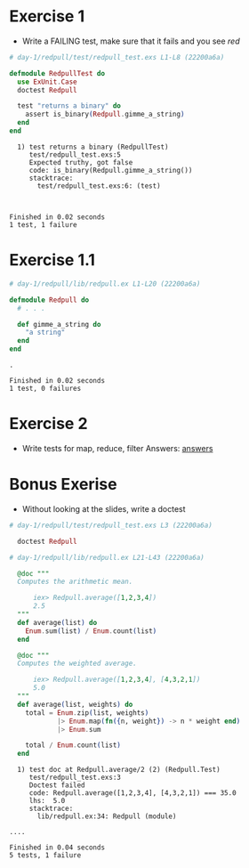 Exercise 1
==========

* Write a FAILING test, make sure that it fails and you see *red*

```exs
# day-1/redpull/test/redpull_test.exs L1-L8 (22200a6a)

defmodule RedpullTest do
  use ExUnit.Case
  doctest Redpull

  test "returns a binary" do
    assert is_binary(Redpull.gimme_a_string)
  end
end
```

```
  1) test returns a binary (RedpullTest)
     test/redpull_test.exs:5
     Expected truthy, got false
     code: is_binary(Redpull.gimme_a_string())
     stacktrace:
       test/redpull_test.exs:6: (test)



Finished in 0.02 seconds
1 test, 1 failure
```

Exercise 1.1
============

```ex
# day-1/redpull/lib/redpull.ex L1-L20 (22200a6a)

defmodule Redpull do
  # . . .

  def gimme_a_string do
    "a string"
  end
end
```

```
.

Finished in 0.02 seconds
1 test, 0 failures
```

Exercise 2
==========

* Write tests for map, reduce, filter
  Answers:
  [answers](https://github.com/MonkeyIsNull/fp/blob/master/test/fp_test.exs)

Bonus Exerise
=============

* Without looking at the slides, write a doctest

```ex
# day-1/redpull/test/redpull_test.exs L3 (22200a6a)

  doctest Redpull
```

```ex
# day-1/redpull/lib/redpull.ex L21-L43 (22200a6a)

  @doc """
  Computes the arithmetic mean.

      iex> Redpull.average([1,2,3,4])
      2.5
  """
  def average(list) do
    Enum.sum(list) / Enum.count(list)
  end

  @doc """
  Computes the weighted average.

      iex> Redpull.average([1,2,3,4], [4,3,2,1])
      5.0
  """
  def average(list, weights) do
    total = Enum.zip(list, weights)
            |> Enum.map(fn({n, weight}) -> n * weight end)
            |> Enum.sum

    total / Enum.count(list)
  end
```

```
  1) test doc at Redpull.average/2 (2) (Redpull.Test)
     test/redpull_test.exs:3
     Doctest failed
     code: Redpull.average([1,2,3,4], [4,3,2,1]) === 35.0
     lhs:  5.0
     stacktrace:
       lib/redpull.ex:34: Redpull (module)

....

Finished in 0.04 seconds
5 tests, 1 failure
```

